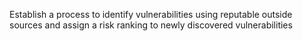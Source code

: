 Establish a process to identify vulnerabilities using reputable outside sources and assign a risk ranking to newly discovered vulnerabilities